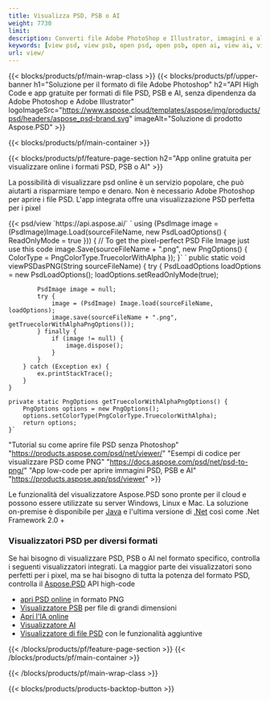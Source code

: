 ```yaml
---
title: Visualizza PSD, PSB o AI
weight: 7730
limit: 
description: Converti file Adobe PhotoShop e Illustrator, immagini e altri formati
keywords: [view psd, view psb, open psd, open psb, open ai, view ai, view image, open photoshop file, open illustrator file]
url: view/
---
```


{{< blocks/products/pf/main-wrap-class >}}
{{< blocks/products/pf/upper-banner h1="Soluzione per il formato di file Adobe Photoshop" h2="API High Code e app gratuite per formati di file PSD, PSB e AI, senza dipendenza da Adobe Photoshop e Adobe Illustrator" logoImageSrc="https://www.aspose.cloud/templates/aspose/img/products/psd/headers/aspose_psd-brand.svg" imageAlt="Soluzione di prodotto Aspose.PSD" >}}

{{< blocks/products/pf/main-container >}}

{{< blocks/products/pf/feature-page-section h2="App online gratuita per visualizzare online i formati PSD, PSB o AI" >}}
<p>La possibilità di visualizzare psd online è un servizio popolare, che può aiutarti a risparmiare tempo e denaro. Non è necessario Adobe Photoshop per aprire i file PSD. L'app integrata offre una visualizzazione PSD perfetta per i pixel</p>
{{< psd/view `https://api.aspose.ai/` 
`    using (PsdImage image = (PsdImage)Image.Load(sourceFileName, new PsdLoadOptions() { ReadOnlyMode = true }))
    {
        // To get the pixel-perfect PSD File Image just use this code
        image.Save(sourceFileName + ".png",  new PngOptions() {  ColorType = PngColorType.TruecolorWithAlpha });
    }` 
	`    public static void viewPSDasPNG(String sourceFileName) {
        try {
            PsdLoadOptions loadOptions = new PsdLoadOptions();
            loadOptions.setReadOnlyMode(true);
            
            PsdImage image = null;
            try {
                image = (PsdImage) Image.load(sourceFileName, loadOptions);
                image.save(sourceFileName + ".png", getTruecolorWithAlphaPngOptions());
            } finally {
                if (image != null) {
                    image.dispose();
                }
            }
        } catch (Exception ex) {
            ex.printStackTrace();
        }
    }
    
    private static PngOptions getTruecolorWithAlphaPngOptions() {
        PngOptions options = new PngOptions();
        options.setColorType(PngColorType.TruecolorWithAlpha);
        return options;
    }` 
"Tutorial su come aprire file PSD senza Photoshop" "https://products.aspose.com/psd/net/viewer/" 
"Esempi di codice per visualizzare PSD come PNG"  "https://docs.aspose.com/psd/net/psd-to-png/" 
"App low-code per aprire immagini PSD, PSB e AI" "https://products.aspose.app/psd/viewer" >}}
<p>Le funzionalità del visualizzatore Aspose.PSD sono pronte per il cloud e possono essere utilizzate su server Windows, Linux e Mac. La soluzione on-premise è disponibile per <a href="https://products.aspose.com/psd/java/">Java</a> e l'ultima versione di <a href="https://products.aspose.com/psd/net/">.Net</a> così come .Net Framework 2.0 +</p>

<h3 class="headingpdleft">Visualizzatori PSD per diversi formati</h3>
<p>Se hai bisogno di visualizzare PSD, PSB o AI nel formato specifico, controlla i seguenti visualizzatori integrati. La maggior parte dei visualizzatori sono perfetti per i pixel, ma se hai bisogno di tutta la potenza del formato PSD, controlla il <a href="/psd/">Aspose.PSD</a> API high-code</p>
<ul>
<li><a href="open-psd-online">apri PSD online</a> in formato PNG</li>
<li><a href="psb">Visualizzatore PSB</a> per file di grandi dimensioni</li>
<li><a href="open-ai-online">Apri l'IA online</a></li>
<li><a href="ai">Visualizzatore AI</a></li>
<li><a href="/psd/view/psd-file-viewer">Visualizzatore di file PSD</a> con le funzionalità aggiuntive</li>
</ul>

{{< /blocks/products/pf/feature-page-section >}}
{{< /blocks/products/pf/main-container >}}


{{< /blocks/products/pf/main-wrap-class >}}

{{< blocks/products/products-backtop-button >}}

